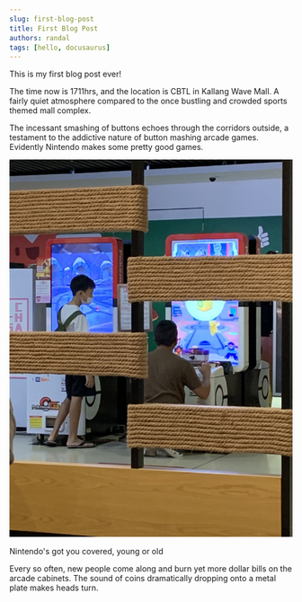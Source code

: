 ```yaml
---
slug: first-blog-post
title: First Blog Post
authors: randal
tags: [hello, docusaurus]
---
```


This is my first blog post ever!

The time now is 1711hrs, and the location is CBTL in Kallang Wave Mall. A fairly quiet atmosphere compared to the once bustling and crowded sports themed mall complex.

The incessant smashing of buttons echoes through the corridors outside, a testament to the addictive nature of button mashing arcade games. Evidently Nintendo makes some pretty good games.

![Essentially a Pokemon-ised Mushiking or Animal Kaiser cabinet](./gaole.jpg)<div className="caption">Nintendo's got you covered, young or old</div>

Every so often, new people come along and burn yet more dollar bills on the arcade cabinets. The sound of coins dramatically dropping onto a metal plate makes heads turn.
